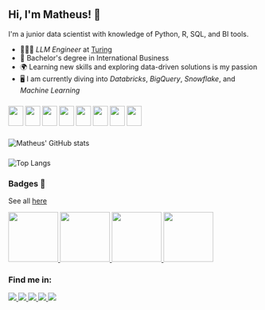 ## Hi, I'm Matheus! 👋

I'm a junior data scientist with knowledge of Python, R, SQL, and BI tools.

- 🙍🏻‍♂️ *LLM Engineer* at [Turing](https://www.turing.com/)
- 📝 Bachelor's degree in International Business
- 🌍 Learning new skills and exploring data-driven solutions is my passion
- 🖥️ I am currently diving into *Databricks*, *BigQuery*, *Snowflake*, and *Machine Learning*

###
<div display="inline">
  <img width="30" height="40" src="https://cdn.jsdelivr.net/gh/devicons/devicon@latest/icons/python/python-original.svg" />
  <img width="30" height="40" src="https://cdn.jsdelivr.net/gh/devicons/devicon@latest/icons/sqlite/sqlite-original.svg" />
  <img width="30" height="40" src="https://cdn.jsdelivr.net/gh/devicons/devicon@latest/icons/mysql/mysql-original.svg" />
  <img width="30" height="40" src="https://cdn.jsdelivr.net/gh/devicons/devicon@latest/icons/postgresql/postgresql-original-wordmark.svg" />
  <img width="30" height="40" src="https://cdn.jsdelivr.net/gh/devicons/devicon@latest/icons/r/r-original.svg" />
  <img width="30" height="40" src="https://cdn.jsdelivr.net/gh/devicons/devicon@latest/icons/amazonwebservices/amazonwebservices-original-wordmark.svg" />
  <img width="30" height="40" src="https://cdn.jsdelivr.net/gh/devicons/devicon@latest/icons/azure/azure-original.svg" />
  <img width="30" height="40" src="https://cdn.jsdelivr.net/gh/devicons/devicon@latest/icons/googlecloud/googlecloud-original.svg" />
          
</div>

###

![Matheus' GitHub stats](https://github-readme-stats.vercel.app/api?username=eliasmatheussouza&show_icons=true&theme=transparent)

###

![Top Langs](https://github-readme-stats.vercel.app/api/top-langs/?username=eliasmatheussouza&hide_progress=true&theme=dark)

### Badges 🪪
See all [here](https://www.credly.com/users/matheus-souza.bd9e27e7/edit#badge-portfolio)

<a href="https://www.credly.com/earner/earned/badge/1e4e4f46-0ad7-4c03-880c-5bb466f15714">
  <img src="https://github.com/user-attachments/assets/bac56774-6daa-4b48-8dba-662bd436f3b1" width="100" />
</a>

<a href="https://www.credly.com/earner/earned/badge/dfa6c8a5-7c91-4c76-9fa4-e777b416ba66">
  <img src="https://github.com/user-attachments/assets/66174207-e015-4d9a-9f7f-bad57c5f4032" width="100" />
</a>

<a href="https://www.credly.com/earner/earned/badge/322ee9db-f6f5-4214-a792-81ffacd05bdd">
  <img src="https://github.com/user-attachments/assets/2e35c245-d63c-448f-9660-d45f0776a0e4" width="100" />
</a>

<a href="https://www.credly.com/earner/earned/badge/a9468df6-146e-4f47-870f-f22d00740e14">
  <img src="https://github.com/user-attachments/assets/784ab462-ac1c-41f1-96b7-9ca79ae69411" width="100" />
</a>

### Find me in:
<a href="https://www.linkedin.com/in/matheus-elias/">
  <img src="https://img.shields.io/badge/linkedin-%230077B5.svg?style=for-the-badge&logo=linkedin&logoColor=white" />
</a>

<a href="https://www.hackerrank.com/profile/riobr8">
  <img src="https://img.shields.io/badge/-Hackerrank-2EC866?style=for-the-badge&logo=HackerRank&logoColor=white" />
</a>

<a href="https://leetcode.com/u/SouzaMatheus123/">
  <img src="https://img.shields.io/badge/LeetCode-000000?style=for-the-badge&logo=LeetCode&logoColor=#d16c06" />
</a>

<a href="https://profile.edx.org/u/MatheusEliasSouza?_gl=1*4ofea7*_gcl_aw*R0NMLjE3MjQ3MDAxMTQuQ2owS0NRand6N0MyQmhEa0FSSXNBQV9TWktiSC1vU0x3aUxfc2JsVDFwRXpGNEZpNm8xU1JIbnVhQ2YwYWpFNXMxWk9NRFhKckVDOXIzTWFBdVJFRUFMd193Y0I.*_gcl_au*MjMzODMzODI5LjE3MjQyNzE3NDU.*_ga*MTM4NjM5NzUyNi4xNzI0MjcxNzQ1*_ga_D3KS4KMDT0*MTcyNDk2NjE2NC4xMS4xLjE3MjQ5NjYyMDIuMjIuMC4w">
  <img src="https://img.shields.io/badge/edX-%2302262B.svg?style=for-the-badge&logo=edX&logoColor=white" />
</a>

<a href="https://www.coursera.org/user/1c76e17204d75875ad9fef67e9bf3129">
  <img src="https://img.shields.io/badge/Coursera-%230056D2.svg?style=for-the-badge&logo=Coursera&logoColor=white" />
</a>

<!--
**Eliasmatheussouza/Eliasmatheussouza** is a ✨ _special_ ✨ repository because its `README.md` (this file) appears on your GitHub profile.

Here are some ideas to get you started:

- 🔭 I’m currently working on ...
- 🌱 I’m currently learning ...
- 👯 I’m looking to collaborate on ...
- 🤔 I’m looking for help with ...
- 💬 Ask me about ...
- 📫 How to reach me: ...
- 😄 Pronouns: ...
- ⚡ Fun fact: ...
-->
